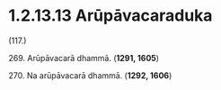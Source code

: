 # 1.2.13.13 Arūpāvacaraduka

(117.)

269\. Arūpāvacarā dhammā. (**1291, 1605**)

270\. Na arūpāvacarā dhammā. (**1292, 1606**)
